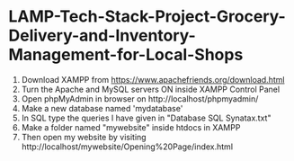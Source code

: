 # LAMP-Tech-Stack-Project-Grocery-Delivery-and-Inventory-Management-for-Local-Shops

1. Download XAMPP from https://www.apachefriends.org/download.html
2. Turn the Apache and MySQL servers ON inside XAMPP Control Panel
3. Open phpMyAdmin in browser on http://localhost/phpmyadmin/
4. Make a new database named 'mydatabase'
5. In SQL type the queries I have given in "Database SQL Synatax.txt"
6. Make a folder named "mywebsite" inside htdocs in XAMPP
7. Then open my website by visiting http://localhost/mywebsite/Opening%20Page/index.html
